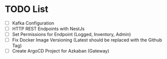 # TODO List

- [ ] Kafka Configuration
- [ ] HTTP REST Endpoints with NestJs
- [ ] Set Permissions for Endpoint (Logged, Inventory, Admin)
- [ ] Fix Docker Image Versioning (Latest should be replaced with the Github Tag)
- [ ] Create ArgoCD Project for Azkaban (Gateway)